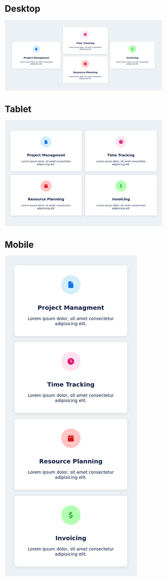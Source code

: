 <h1>Desktop</h1>
<img src="desktop.png">
<h1>Tablet</h1>
<img src="tablet.png">
<h1>Mobile</h1>
<img src="mobile.png">

